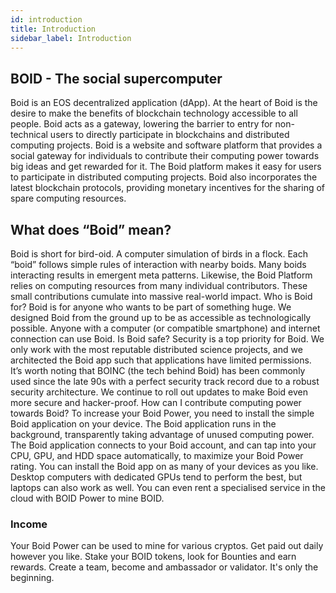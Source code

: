 ```yaml
---
id: introduction
title: Introduction
sidebar_label: Introduction
---
```

## BOID - The social supercomputer
Boid is an EOS decentralized application (dApp). At the heart of Boid is the desire to make the benefits of blockchain technology accessible to all people. Boid acts as a gateway, lowering the barrier to entry for non-technical users to directly participate in blockchains and distributed computing projects. Boid is a website and software platform that provides a social gateway for individuals to contribute their computing power towards big ideas and get rewarded for it. The Boid platform makes it easy for users to participate in distributed computing projects. Boid also incorporates the latest blockchain protocols, providing monetary incentives for the sharing of spare computing resources.

## What does “Boid” mean?
Boid is short for bird-oid. A computer simulation of birds in a flock. Each “boid” follows simple rules of interaction with nearby boids. Many boids interacting results in emergent meta patterns. Likewise, the Boid Platform relies on computing resources from many individual contributors. These small contributions cumulate into massive real-world impact.
Who is Boid for?
Boid is for anyone who wants to be part of something huge. We designed Boid from the ground up to be as accessible as technologically possible. Anyone with a computer (or compatible smartphone) and internet connection can use Boid.
Is Boid safe?
Security is a top priority for Boid. We only work with the most reputable distributed science projects, and we architected the Boid app such that applications have limited permissions. It’s worth noting that BOINC (the tech behind Boid) has been commonly used since the late 90s with a perfect security track record due to a robust security architecture. We continue to roll out updates to make Boid even more secure and hacker-proof.
How can I contribute computing power towards Boid?
To increase your Boid Power, you need to install the simple Boid application on your device. The Boid application runs in the background, transparently taking advantage of unused computing power. The Boid application connects to your Boid account, and can tap into your CPU, GPU, and HDD space automatically, to maximize your Boid Power rating. You can install the Boid app on as many of your devices as you like. Desktop computers with dedicated GPUs tend to perform the best, but laptops can also work as well.
You can even rent a specialised service in the cloud with BOID Power to mine BOID.
### Income
Your Boid Power can be used to mine for various cryptos. Get paid out daily however you like. Stake your BOID tokens, look for Bounties and earn rewards. Create a team, become and ambassador or validator. It's only the beginning.